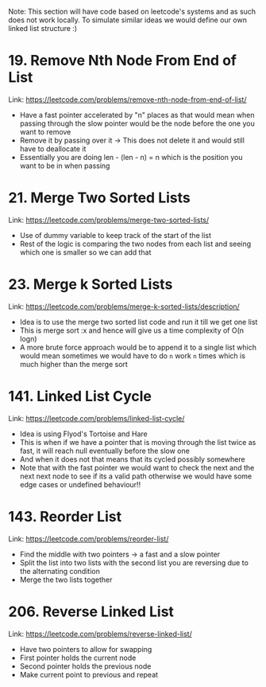 Note: This section will have code based on leetcode's systems and as such does not work locally. To simulate similar ideas we would define our own linked list structure :)

# 19. Remove Nth Node From End of List

Link: https://leetcode.com/problems/remove-nth-node-from-end-of-list/

- Have a fast pointer accelerated by "n" places as that would mean when passing through the slow pointer would be the node before the one you want to remove
- Remove it by passing over it -> This does not delete it and would still have to deallocate it
- Essentially you are doing len - (len - n) = n which is the position you want to be in when passing

# 21. Merge Two Sorted Lists

Link: https://leetcode.com/problems/merge-two-sorted-lists/

- Use of dummy variable to keep track of the start of the list
- Rest of the logic is comparing the two nodes from each list and seeing which one is smaller so we can add that

# 23. Merge k Sorted Lists

Link: https://leetcode.com/problems/merge-k-sorted-lists/description/

- Idea is to use the merge two sorted list code and run it till we get one list
- This is merge sort :x and hence will give us a time complexity of O(n logn)
- A more brute force approach would be to append it to a single list which would mean sometimes we would have to do `n` work `n` times which is much higher than the merge sort

# 141. Linked List Cycle

Link: https://leetcode.com/problems/linked-list-cycle/

- Idea is using Flyod's Tortoise and Hare
- This is when if we have a pointer that is moving through the list twice as fast, it will reach null eventually before the slow one
- And when it does not that means that its cycled possibly somewhere
- Note that with the fast pointer we would want to check the next and the next next node to see if its a valid path otherwise we would have some edge cases or undefined behaviour!!

# 143. Reorder List

Link: https://leetcode.com/problems/reorder-list/

- Find the middle with two pointers -> a fast and a slow pointer
- Split the list into two lists with the second list you are reversing due to the alternating condition
- Merge the two lists together

# 206. Reverse Linked List

Link: https://leetcode.com/problems/reverse-linked-list/

- Have two pointers to allow for swapping
- First pointer holds the current node
- Second pointer holds the previous node
- Make current point to previous and repeat

